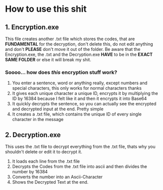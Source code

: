 ﻿# How to use this **shit**
## 1. Encryption.exe
This file creates another .txt file which stores the codes, that are **FUNDAMENTAL** for the decryption, don't delete this, do not edit anything and don't **PLEASE** don't move it out of the folder. Be aware that the Encryption.exe, the .txt and the Decryption.exe **HAVE** to be in the **EXACT SAME FOLDER** or else it will break my shit.

### Soooo... how does *this* encryption stuff work?

1. You enter a sentence, word or anything really, except numbers and special characters, this only works for normal characters thanks
2. It gives each unique character a unique ID, encrypts it by multiplying the ID by 16384 because I felt like it and then it encrypts it into Base64
3. It quickly decrypts the sentence, so you can actually see the encrypted and decrypted input at the end. Pretty simple
4. It creates a .txt file, which contains the unique ID of every single character in the message

## 2. Decryption.exe
This uses the .txt file to decrypt everything from the .txt file, thats why you shouldn't delete or edit it to decrypt it.

1. It loads each line from the .txt file
2. Decrypts the Codes from the .txt file into ascii and then divides the number by 16384
3. Converts the number into an Ascii-Character
4. Shows the Decrypted Text at the end.
